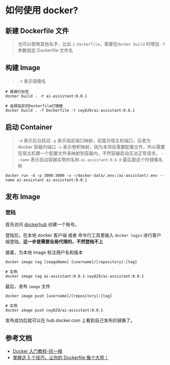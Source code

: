 # 如何使用 docker?

## 新建 Dockerfile 文件

> 也可以使用其他名字，比如 `1.Dockerfile`，需要在`docker build` 时增加 `-f` 参数指定 Dockerfile 文件名

## 构建 Image

> `-t` 表示镜像名

```
# 直接打标签
docker build . -t ai-assistant:0.0.1

# 选择指定的Dockerfile打镜像
docker build . -f Dockerfile -t cwy829/ai-assistant:0.0.1
```

## 启动 Container

> `-d` 表示后台启动
> `-p` 表示指定端口映射，前面为宿主机端口，后者为 docker 容器内端口
> `-v` 表示卷积映射，因为本项目需要配置文件，所以需要在宿主机建一个配置文件来映射到容器内，不然容器启动无法正常请求。
> `--name` 表示启动容器实例的名称
> `ai-assistant:0.6.0` 最后面这个时镜像名称

```
docker run -d -p 3000:3000 -v ~/docker-data/.env:/ai-assistant/.env --name ai-assistant ai-assistant:0.0.1
```

## 发布 Image

### 登陆

首先访问 [dockerhub](https://hub.docker.com/) 创建一个账号。

登陆后，在本地 docker 客户端 或者 命令行工具里输入 `docker login` 进行客户端登陆。**这一步是需要全局代理的，不然登陆不上**

接着，为本地 image 标注用户名和版本

```
docker image tag [imageName] [username]/[repository]:[tag]

# 实例
docker image tag ai-assistant:0.0.1 cwy829/ai-assistant:0.0.1
```

最后，发布 `image` 文件

```
docker image push [username]/[repository]:[tag]

# 实例
docker image push cwy829/ai-assistant:0.0.1
```

发布成功后就可以在 hub.docker.com 上看到自己发布的镜像了。

## 参考文档

- [Docker 入门教程-阮一峰](https://juejin.cn/post/6844903561432662023#heading-15)
- [掌握这 5 个技巧，让你的 Dockerfile 像个大师！](https://juejin.cn/post/7248145094600900669?share_token=a2f55354-38e1-4174-b2a0-4ac3c51e2b0c)
